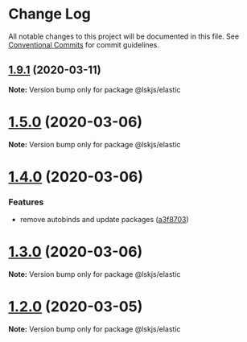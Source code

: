 # Change Log

All notable changes to this project will be documented in this file.
See [Conventional Commits](https://conventionalcommits.org) for commit guidelines.

## [1.9.1](https://github.com/lskjs/lskjs/tree/master/packages/elastic/compare/v1.9.0...v1.9.1) (2020-03-11)

**Note:** Version bump only for package @lskjs/elastic





# [1.5.0](https://github.com/lskjs/lskjs/tree/master/packages/elastic/compare/v1.4.3...v1.5.0) (2020-03-06)

**Note:** Version bump only for package @lskjs/elastic





# [1.4.0](https://github.com/lskjs/lskjs/tree/master/packages/elastic/compare/v1.3.0...v1.4.0) (2020-03-06)


### Features

* remove autobinds and update packages ([a3f8703](https://github.com/lskjs/lskjs/tree/master/packages/elastic/commit/a3f87036301c6c37c683839c41c4018406a444d5))





# [1.3.0](https://github.com/lskjs/lskjs/tree/master/packages/elastic/compare/v1.2.2...v1.3.0) (2020-03-06)

**Note:** Version bump only for package @lskjs/elastic





# [1.2.0](https://github.com/lskjs/lskjs/tree/master/packages/elastic/compare/v1.1.1...v1.2.0) (2020-03-05)

**Note:** Version bump only for package @lskjs/elastic
